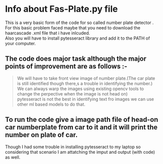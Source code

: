 # Info about Fas-Plate.py file
This is a very basic form of the code for so called number plate detector .\
For this basic problem faced maybe that you need to download the haarcascade .xml file that i have inlcuded.\
Also you will have to install pytesseract library and add it to the PATH of your computer.

## The code does major task although the major points of improvement are as follows :-
>We will have to take front view image of number plate.(The car plate is still identified though there,s a trouble in identifying the number.)\
>We can always warp the images using existing opencv tools to change the perpective when the image is not head on)\
>pytesseract is not the best in identifying text fro images we can use other ml based models to do that.

## To run the code give a image path file of head-on car numberplate from car to it and it will print the number on plate of car.
Though I had some trouble in installing pytesseract to my laptop so considering that scenario I am attatching the imput and output (with code) as well.
